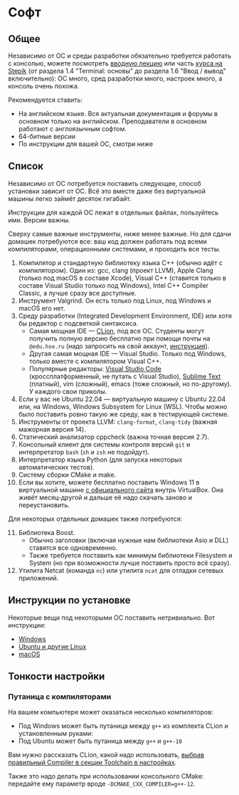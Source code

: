 # Софт
## Общее
Независимо от ОС и среды разработки обязательно требуется работать с консолью, можете посмотреть [вводную лекцию](https://www.youtube.com/watch?v=G7Dgxtgj2Tw&list=PLxMpIvWUjaJuOVEWZ0-H7QaUeREmyqNl9&index=2) или часть [курса на Stepik](https://stepik.org/course/73/syllabus) (от раздела 1.4 "Terminal: основы" до раздела 1.6 "Ввод / вывод" включительно): ОС много, сред разработки много, настроек много, а консоль очень похожа.

Рекомендуется ставить:
* На английском языке. Вся актуальная документация и форумы в основном только на английском. Преподаватели в основном работают с англоязычным софтом.
* 64-битные версии
* По инструкции для вашей ОС, смотри ниже

## Список
Независимо от ОС потребуется поставить следующее, способ установки зависит от ОС. Всё это вместе даже без виртуальной машины легко займёт десяток гигабайт.

Инструкции для каждой ОС лежат в отдельных файлах, пользуйтесь ими. Версии важны.

Сверху самые важные инструменты, ниже менее важные.
Но для сдачи домашек потребуются все: ваш код должен работать под всеми компиляторами, операционными системами, и проходить все тесты.

1. Компилятор и стандартную библиотеку языка C++ (обычно идёт с компилятором). Один из: gcc, clang (проект LLVM), Apple Clang (только под macOS в составе Xcode), Visual C++ (ставится только в составе Visual Studio только под Windows), Intel C++ Compiler Classic, а лучше сразу все доступные.
2. Инструмент Valgrind. Он есть только под Linux, под Windows и macOS его нет.
3. Среду разработки (Integrated Development Environment, IDE) или хотя бы редактор с подсветкой синтаксиса.
    * Самая мощная IDE — [CLion](https://www.jetbrains.com/ru-ru/clion/), под все ОС. Студенты могут получить полную версию бесплатно при помощи почты на `@edu.hse.ru` (надо запросить на свой аккаунт, [инструкция](https://www.jetbrains.com/community/education/#students)).
    * Другая самая мощная IDE — Visual Studio. Только под Windows, только вместе с компилятором Visual C++.
    * Популярные редакторы: [Visual Studio Code](https://code.visualstudio.com/) (кроссплатформенный, не путать с Visual Studio), [Sublime Text](https://www.sublimetext.com/) (платный), vim (сложный), emacs (тоже сложный, но по-другому). У каждого свои приколы.
4. Если у вас не Ubuntu 22.04 — виртуальную машину с Ubuntu 22.04 или, на Windows, Windows Subsystem for Linux (WSL). Чтобы можно было поставить ровно такую же среду, как в тестирующей системе.
5. Инструменты от проекта LLVM: `clang-format`, `clang-tidy` (важная мажорная версия 14).
6. Статический анализатор cppcheck (важна точная версия 2.7).
7. Консольный клиент для системы контроля версий `git` и интерпретатор `bash` (`sh` и `zsh` не подойдут).
8. Интерпретатор языка Python (для запуска некоторых автоматических тестов).
9. Систему сборки CMake и make.
10. Если вы хотите, можете бесплатно поставить Windows 11 в виртуальной машине [с официального сайта](https://developer.microsoft.com/en-us/windows/downloads/virtual-machines/) внутрь VirtualBox. Она живёт месяц-другой и дальше её надо скачать заново и переустановить.

Для некоторых отдельных домашек также потребуются:

11. Библиотека Boost.
    * Обычно заголовки (включая нужные нам библиотеки Asio и DLL) ставятся все одновременно.
    * Также требуется поставить как минимум библиотеки Filesystem и System (но при возможности лучше поставить просто всё сразу).
12. Утилита Netcat (команда `nc`) или утилита `ncat` для отладки сетевых приложений.

## Инструкции по установке
Некоторые вещи под некоторыми ОС поставить нетривиально. Вот инструкции:

* [Windows](windows.md)
* [Ubuntu и другие Linux](ubuntu.md)
* [macOS](macos.md)

## Тонкости настройки
### Путаница с компиляторами
На вашем компьютере может оказаться несколько компиляторов:

* Под Windows может быть путаница между `g++` из комплекта CLion и установленным руками:
* Под Ubuntu может быть путаница между `g++` и `g++-10`

Вам нужно рассказать CLion, какой надо использовать, [выбрав правильный Compiler в секции Toolchain в настройках](https://www.jetbrains.com/help/clion/how-to-switch-compilers-in-clion.html#custom-targets-toolchain).

Также это надо делать при использовании консольного CMake: передайте ему параметр вроде `-DCMAKE_CXX_COMPILER=g++-12`.
